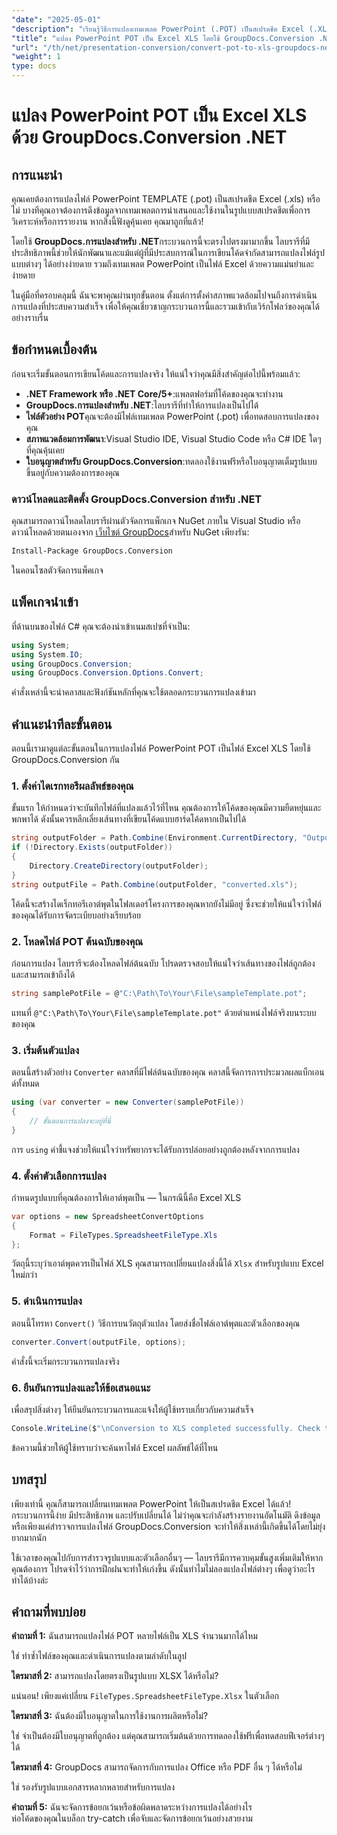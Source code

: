 ```yaml
---
"date": "2025-05-01"
"description": "เรียนรู้วิธีการแปลงเทมเพลต PowerPoint (.POT) เป็นสเปรดชีต Excel (.XLS) ได้อย่างราบรื่นโดยใช้ GroupDocs.Conversion API อันทรงพลังใน .NET"
"title": "แปลง PowerPoint POT เป็น Excel XLS โดยใช้ GroupDocs.Conversion .NET"
"url": "/th/net/presentation-conversion/convert-pot-to-xls-groupdocs-net/"
"weight": 1
type: docs
---
```

# แปลง PowerPoint POT เป็น Excel XLS ด้วย GroupDocs.Conversion .NET

## การแนะนำ

คุณเคยต้องการแปลงไฟล์ PowerPoint TEMPLATE (.pot) เป็นสเปรดชีต Excel (.xls) หรือไม่ บางทีคุณอาจต้องการดึงข้อมูลจากเทมเพลตการนำเสนอและใช้งานในรูปแบบสเปรดชีตเพื่อการวิเคราะห์หรือการรายงาน หากสิ่งนี้ฟังดูคุ้นเคย คุณมาถูกที่แล้ว! 

โดยใช้ **GroupDocs.การแปลงสำหรับ .NET**กระบวนการนี้จะตรงไปตรงมามากขึ้น ไลบรารีที่มีประสิทธิภาพนี้ช่วยให้นักพัฒนาและแม้แต่ผู้ที่มีประสบการณ์ในการเขียนโค้ดจำกัดสามารถแปลงไฟล์รูปแบบต่างๆ ได้อย่างง่ายดาย รวมถึงเทมเพลต PowerPoint เป็นไฟล์ Excel ด้วยความแม่นยำและง่ายดาย

ในคู่มือที่ครอบคลุมนี้ ฉันจะพาคุณผ่านทุกขั้นตอน ตั้งแต่การตั้งค่าสภาพแวดล้อมไปจนถึงการดำเนินการแปลงที่ประสบความสำเร็จ เพื่อให้คุณเชี่ยวชาญกระบวนการนี้และรวมเข้ากับเวิร์กโฟลว์ของคุณได้อย่างราบรื่น

## ข้อกำหนดเบื้องต้น

ก่อนจะเริ่มขั้นตอนการเขียนโค้ดและการแปลงจริง ให้แน่ใจว่าคุณมีสิ่งสำคัญต่อไปนี้พร้อมแล้ว:

- **.NET Framework หรือ .NET Core/5+**:แพลตฟอร์มที่โค้ดของคุณจะทำงาน
- **GroupDocs.การแปลงสำหรับ .NET**:ไลบรารีที่ทำให้การแปลงเป็นไปได้
- **ไฟล์ตัวอย่าง POT**คุณจะต้องมีไฟล์เทมเพลต PowerPoint (.pot) เพื่อทดสอบการแปลงของคุณ
- **สภาพแวดล้อมการพัฒนา**:Visual Studio IDE, Visual Studio Code หรือ C# IDE ใดๆ ที่คุณคุ้นเคย
- **ใบอนุญาตสำหรับ GroupDocs.Conversion**:ทดลองใช้งานฟรีหรือใบอนุญาตเต็มรูปแบบ ขึ้นอยู่กับความต้องการของคุณ

### ดาวน์โหลดและติดตั้ง GroupDocs.Conversion สำหรับ .NET

คุณสามารถดาวน์โหลดไลบรารีผ่านตัวจัดการแพ็กเกจ NuGet ภายใน Visual Studio หรือดาวน์โหลดด้วยตนเองจาก [เว็บไซต์ GroupDocs](https://releases.groupdocs.com/conversion/net/)สำหรับ NuGet เพียงรัน:

```bash
Install-Package GroupDocs.Conversion
```

ในคอนโซลตัวจัดการแพ็คเกจ

## แพ็คเกจนำเข้า

ที่ด้านบนของไฟล์ C# คุณจะต้องนำเข้าเนมสเปซที่จำเป็น:

```csharp
using System;
using System.IO;
using GroupDocs.Conversion;
using GroupDocs.Conversion.Options.Convert;
```

คำสั่งเหล่านี้จะนำคลาสและฟังก์ชันหลักที่คุณจะใช้ตลอดกระบวนการแปลงเข้ามา

## คำแนะนำทีละขั้นตอน

ตอนนี้เรามาดูแต่ละขั้นตอนในการแปลงไฟล์ PowerPoint POT เป็นไฟล์ Excel XLS โดยใช้ GroupDocs.Conversion กัน

### 1. ตั้งค่าไดเรกทอรีผลลัพธ์ของคุณ

ขั้นแรก ให้กำหนดว่าจะบันทึกไฟล์ที่แปลงแล้วไว้ที่ไหน คุณต้องการให้โค้ดของคุณมีความยืดหยุ่นและพกพาได้ ดังนั้นควรหลีกเลี่ยงเส้นทางที่เขียนโค้ดแบบฮาร์ดโค้ดหากเป็นไปได้

```csharp
string outputFolder = Path.Combine(Environment.CurrentDirectory, "Output");
if (!Directory.Exists(outputFolder))
{
    Directory.CreateDirectory(outputFolder);
}
string outputFile = Path.Combine(outputFolder, "converted.xls");
```

โค้ดนี้จะสร้างไดเร็กทอรีเอาต์พุตในโฟลเดอร์โครงการของคุณหากยังไม่มีอยู่ ซึ่งจะช่วยให้แน่ใจว่าไฟล์ของคุณได้รับการจัดระเบียบอย่างเรียบร้อย

### 2. โหลดไฟล์ POT ต้นฉบับของคุณ

ก่อนการแปลง ไลบรารีจะต้องโหลดไฟล์ต้นฉบับ โปรดตรวจสอบให้แน่ใจว่าเส้นทางของไฟล์ถูกต้องและสามารถเข้าถึงได้

```csharp
string samplePotFile = @"C:\Path\To\Your\File\sampleTemplate.pot";
```

แทนที่ `@"C:\Path\To\Your\File\sampleTemplate.pot"` ด้วยตำแหน่งไฟล์จริงบนระบบของคุณ

### 3. เริ่มต้นตัวแปลง

ตอนนี้สร้างตัวอย่าง `Converter` คลาสที่มีไฟล์ต้นฉบับของคุณ คลาสนี้จัดการการประมวลผลแบ็กเอนด์ทั้งหมด

```csharp
using (var converter = new Converter(samplePotFile))
{
    // ขั้นตอนการแปลงจะอยู่ที่นี่
}
```

การ `using` คำชี้แจงช่วยให้แน่ใจว่าทรัพยากรจะได้รับการปล่อยอย่างถูกต้องหลังจากการแปลง

### 4. ตั้งค่าตัวเลือกการแปลง

กำหนดรูปแบบที่คุณต้องการให้เอาต์พุตเป็น — ในกรณีนี้คือ Excel XLS

```csharp
var options = new SpreadsheetConvertOptions
{
    Format = FileTypes.SpreadsheetFileType.Xls
};
```

วัตถุนี้ระบุว่าเอาต์พุตควรเป็นไฟล์ XLS คุณสามารถเปลี่ยนแปลงสิ่งนี้ได้ `Xlsx` สำหรับรูปแบบ Excel ใหม่กว่า

### 5. ดำเนินการแปลง

ตอนนี้โทรหา `Convert()` วิธีการบนวัตถุตัวแปลง โดยส่งชื่อไฟล์เอาต์พุตและตัวเลือกของคุณ

```csharp
converter.Convert(outputFile, options);
```

คำสั่งนี้จะเริ่มกระบวนการแปลงจริง

### 6. ยืนยันการแปลงและให้ข้อเสนอแนะ

เพื่อสรุปสิ่งต่างๆ ให้ยืนยันกระบวนการและแจ้งให้ผู้ใช้ทราบเกี่ยวกับความสำเร็จ

```csharp
Console.WriteLine($"\nConversion to XLS completed successfully. Check the output in {outputFolder}");
```

ข้อความนี้ช่วยให้ผู้ใช้ทราบว่าจะค้นหาไฟล์ Excel ผลลัพธ์ได้ที่ไหน

## บทสรุป

เพียงเท่านี้ คุณก็สามารถเปลี่ยนเทมเพลต PowerPoint ให้เป็นสเปรดชีต Excel ได้แล้ว! กระบวนการนี้ง่าย มีประสิทธิภาพ และปรับเปลี่ยนได้ ไม่ว่าคุณจะกำลังสร้างรายงานอัตโนมัติ ดึงข้อมูล หรือเพียงแค่สำรวจการแปลงไฟล์ GroupDocs.Conversion จะทำให้สิ่งเหล่านี้เกิดขึ้นได้โดยไม่ยุ่งยากมากนัก

ใช้เวลาของคุณไปกับการสำรวจรูปแบบและตัวเลือกอื่นๆ — ไลบรารีมีการควบคุมขั้นสูงเพิ่มเติมให้หากคุณต้องการ โปรดจำไว้ว่าการฝึกฝนจะทำให้เก่งขึ้น ดังนั้นทำไมไม่ลองแปลงไฟล์ต่างๆ เพื่อดูว่าอะไรทำได้บ้างล่ะ

## คำถามที่พบบ่อย

**คำถามที่ 1:** ฉันสามารถแปลงไฟล์ POT หลายไฟล์เป็น XLS จำนวนมากได้ไหม  

ใช่ ทำซ้ำไฟล์ของคุณและดำเนินการแปลงตามลำดับในลูป

**ไตรมาสที่ 2:** สามารถแปลงโดยตรงเป็นรูปแบบ XLSX ได้หรือไม่?  

แน่นอน! เพียงแค่เปลี่ยน `FileTypes.SpreadsheetFileType.Xlsx` ในตัวเลือก

**ไตรมาสที่ 3:** ฉันต้องมีใบอนุญาตในการใช้งานการผลิตหรือไม่?  

ใช่ จำเป็นต้องมีใบอนุญาตที่ถูกต้อง แต่คุณสามารถเริ่มต้นด้วยการทดลองใช้ฟรีเพื่อทดสอบฟีเจอร์ต่างๆ ได้

**ไตรมาสที่ 4:** GroupDocs สามารถจัดการกับการแปลง Office หรือ PDF อื่น ๆ ได้หรือไม่  

ใช่ รองรับรูปแบบเอกสารหลากหลายสำหรับการแปลง

**คำถามที่ 5:** ฉันจะจัดการข้อยกเว้นหรือข้อผิดพลาดระหว่างการแปลงได้อย่างไร  
ห่อโค้ดของคุณในบล็อก try-catch เพื่อจับและจัดการข้อยกเว้นอย่างสวยงาม